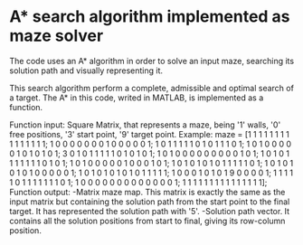 # A* search algorithm implemented as maze solver
The code uses an A* algorithm in order to solve an input maze, searching its solution path and visually representing it.


This search algorithm perform a complete, admissible and optimal search of a target.
The A* in this code, writed in MATLAB, is implemented as a function.

Function input: Square Matrix, that represents a maze, being '1' walls, '0' free positions, '3' start point, '9' target point.
Example:
maze = [1 1 1 1 1 1 1 1 1 1 1 1 1 1 1;
       1 0 0 0 0 0 0 0 1 0 0 0 0 0 1;
       1 0 1 1 1 1 1 0 1 0 1 1 1 0 1;
       1 0 1 0 0 0 0 0 1 0 1 0 1 0 1; 
       3 0 1 0 1 1 1 1 1 0 1 0 1 0 1;
       1 0 1 0 0 0 0 0 0 0 0 0 1 0 1;
       1 0 1 0 1 1 1 1 1 1 1 0 1 0 1;
       1 0 1 0 0 0 0 0 1 0 0 0 1 0 1;
       1 0 1 0 1 0 1 0 1 1 1 1 1 0 1;
       1 0 1 0 1 0 1 0 1 0 0 0 0 0 1;
       1 0 1 0 1 0 1 0 1 0 1 1 1 1 1;
       1 0 0 0 1 0 1 0 1 9 0 0 0 0 1;
       1 1 1 1 1 0 1 1 1 1 1 1 1 0 1;
       1 0 0 0 0 0 0 0 0 0 0 0 0 0 1;
       1 1 1 1 1 1 1 1 1 1 1 1 1 1 1];
 Function output:
 -Matrix maze map. This matrix is exactly the same as the input matrix but containing the solution path from the start point to the final target.
  It has represented the solution path with '5'.
 -Solution path vector. It contains all the solution positions from start to final, giving its row-column position.
 
 

